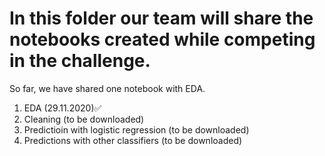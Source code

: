 # In this folder our team will share the notebooks created while competing in the challenge. 
So far, we have shared one notebook with EDA. 
1. EDA (29.11.2020)✅
2. Cleaning (to be downloaded)
3. Predictioin with logistic regression (to be downloaded)
4. Predictions with other classifiers (to be downloaded)
